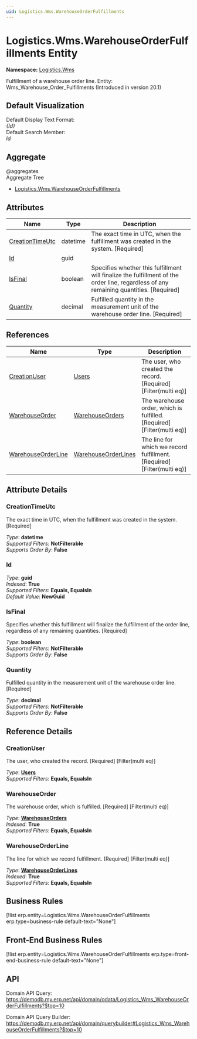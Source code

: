```yaml
---
uid: Logistics.Wms.WarehouseOrderFulfillments
---
```

# Logistics.Wms.WarehouseOrderFulfillments Entity

**Namespace:** [Logistics.Wms](Logistics.Wms.md)  

Fulfillment of a warehouse order line. Entity: Wms_Warehouse_Order_Fulfillments (Introduced in version 20.1)

## Default Visualization
Default Display Text Format:  
_{Id}_  
Default Search Member:  
_Id_  

## Aggregate
  @aggregates  
Aggregate Tree  
* [Logistics.Wms.WarehouseOrderFulfillments](Logistics.Wms.WarehouseOrderFulfillments.md)  

## Attributes

| Name | Type | Description |
| ---- | ---- | --- |
| [CreationTimeUtc](Logistics.Wms.WarehouseOrderFulfillments.md#creationtimeutc) | datetime | The exact time in UTC, when the fulfillment was created in the system. [Required] 
| [Id](Logistics.Wms.WarehouseOrderFulfillments.md#id) | guid |  
| [IsFinal](Logistics.Wms.WarehouseOrderFulfillments.md#isfinal) | boolean | Specifies whether this fulfillment will finalize the fulfillment of the order line, regardless of any remaining quantities. [Required] 
| [Quantity](Logistics.Wms.WarehouseOrderFulfillments.md#quantity) | decimal | Fulfilled quantity in the measurement unit of the warehouse order line. [Required] 

## References

| Name | Type | Description |
| ---- | ---- | --- |
| [CreationUser](Logistics.Wms.WarehouseOrderFulfillments.md#creationuser) | [Users](Systems.Security.Users.md) | The user, who created the record. [Required] [Filter(multi eq)] |
| [WarehouseOrder](Logistics.Wms.WarehouseOrderFulfillments.md#warehouseorder) | [WarehouseOrders](Logistics.Wms.WarehouseOrders.md) | The warehouse order, which is fulfilled. [Required] [Filter(multi eq)] |
| [WarehouseOrderLine](Logistics.Wms.WarehouseOrderFulfillments.md#warehouseorderline) | [WarehouseOrderLines](Logistics.Wms.WarehouseOrderLines.md) | The line for which we record fulfillment. [Required] [Filter(multi eq)] |


## Attribute Details

### CreationTimeUtc

The exact time in UTC, when the fulfillment was created in the system. [Required]

_Type_: **datetime**  
_Supported Filters_: **NotFilterable**  
_Supports Order By_: **False**  

### Id

_Type_: **guid**  
_Indexed_: **True**  
_Supported Filters_: **Equals, EqualsIn**  
_Default Value_: **NewGuid**  

### IsFinal

Specifies whether this fulfillment will finalize the fulfillment of the order line, regardless of any remaining quantities. [Required]

_Type_: **boolean**  
_Supported Filters_: **NotFilterable**  
_Supports Order By_: **False**  

### Quantity

Fulfilled quantity in the measurement unit of the warehouse order line. [Required]

_Type_: **decimal**  
_Supported Filters_: **NotFilterable**  
_Supports Order By_: **False**  


## Reference Details

### CreationUser

The user, who created the record. [Required] [Filter(multi eq)]

_Type_: **[Users](Systems.Security.Users.md)**  
_Supported Filters_: **Equals, EqualsIn**  

### WarehouseOrder

The warehouse order, which is fulfilled. [Required] [Filter(multi eq)]

_Type_: **[WarehouseOrders](Logistics.Wms.WarehouseOrders.md)**  
_Indexed_: **True**  
_Supported Filters_: **Equals, EqualsIn**  

### WarehouseOrderLine

The line for which we record fulfillment. [Required] [Filter(multi eq)]

_Type_: **[WarehouseOrderLines](Logistics.Wms.WarehouseOrderLines.md)**  
_Indexed_: **True**  
_Supported Filters_: **Equals, EqualsIn**  



## Business Rules

[!list erp.entity=Logistics.Wms.WarehouseOrderFulfillments erp.type=business-rule default-text="None"]

## Front-End Business Rules

[!list erp.entity=Logistics.Wms.WarehouseOrderFulfillments erp.type=front-end-business-rule default-text="None"]

## API

Domain API Query:
<https://demodb.my.erp.net/api/domain/odata/Logistics_Wms_WarehouseOrderFulfillments?$top=10>

Domain API Query Builder:
<https://demodb.my.erp.net/api/domain/querybuilder#Logistics_Wms_WarehouseOrderFulfillments?$top=10>

